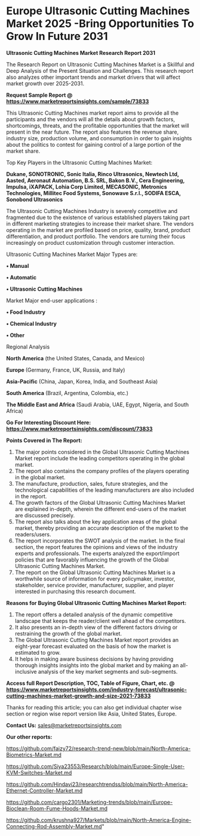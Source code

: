  # Europe Ultrasonic Cutting Machines Market 2025 -Bring Opportunities To Grow In Future 2031

<strong>Ultrasonic Cutting Machines Market Research Report 2031</strong>

The Research Report on Ultrasonic Cutting Machines Market is a Skillful and Deep Analysis of the Present Situation and Challenges. This research report also analyzes other important trends and market drivers that will affect market growth over 2025-2031.

<strong>Request Sample Report @ <a href=https://www.marketreportsinsights.com/sample/73833>https://www.marketreportsinsights.com/sample/73833</a></strong>

This Ultrasonic Cutting Machines market report aims to provide all the participants and the vendors will all the details about growth factors, shortcomings, threats, and the profitable opportunities that the market will present in the near future. The report also features the revenue share, industry size, production volume, and consumption in order to gain insights about the politics to contest for gaining control of a large portion of the market share.

Top Key Players in the Ultrasonic Cutting Machines Market:

<strong>Dukane, SONOTRONIC, Sonic Italia, Rinco Ultrasonics, Newtech Ltd, Aasted, Aeronaut Automation, B.S. SRL, Bakon B.V., Cera Engineering, Impulsa, iXAPACK, Lohia Corp Limited, MECASONIC, Metronics Technologies, Millitec Food Systems, Sonowave S.r.l., SODIFA ESCA, Sonobond Ultrasonics</strong>

The Ultrasonic Cutting Machines Industry is severely competitive and fragmented due to the existence of various established players taking part in different marketing strategies to increase their market share. The vendors operating in the market are profiled based on price, quality, brand, product differentiation, and product portfolio. The vendors are turning their focus increasingly on product customization through customer interaction.

Ultrasonic Cutting Machines Market Major Types are:

<strong>• Manual

• Automatic

• Ultrasonic Cutting Machines</strong>

Market Major end-user applications :

<strong>• Food Industry

• Chemical Industry

• Other</strong>

Regional Analysis

</u><strong><b>North America</b></strong> (the United States, Canada, and Mexico)

<strong><b>Europe </b></strong>(Germany, France, UK, Russia, and Italy)

<strong><b>Asia-Pacific</b></strong> (China, Japan, Korea, India, and Southeast Asia)

<strong><b>South America</b></strong> (Brazil, Argentina, Colombia, etc.)

<strong><b>The Middle East and Africa</b></strong> (Saudi Arabia, UAE, Egypt, Nigeria, and South Africa)

<strong>Go For Interesting Discount Here: <a href=https://www.marketreportsinsights.com/discount/73833>https://www.marketreportsinsights.com/discount/73833</a></strong>

<strong>Points Covered in The Report:</strong>
<ol>
  <li>The major points considered in the Global Ultrasonic Cutting Machines Market report include the leading competitors operating in the global market.</li>
  <li>The report also contains the company profiles of the players operating in the global market.</li>
  <li>The manufacture, production, sales, future strategies, and the technological capabilities of the leading manufacturers are also included in the report.</li>
  <li>The growth factors of the Global Ultrasonic Cutting Machines Market are explained in-depth, wherein the different end-users of the market are discussed precisely.</li>
  <li>The report also talks about the key application areas of the global market, thereby providing an accurate description of the market to the readers/users.</li>
  <li>The report incorporates the SWOT analysis of the market. In the final section, the report features the opinions and views of the industry experts and professionals. The experts analyzed the export/import policies that are favorably influencing the growth of the Global Ultrasonic Cutting Machines Market.</li>
  <li>The report on the Global Ultrasonic Cutting Machines Market is a worthwhile source of information for every policymaker, investor, stakeholder, service provider, manufacturer, supplier, and player interested in purchasing this research document.</li>
</ol>
<strong>Reasons for Buying Global Ultrasonic Cutting Machines Market Report:</strong>

<ol>
  <li>The report offers a detailed analysis of the dynamic competitive landscape that keeps the reader/client well ahead of the competitors.</li>
  <li>It also presents an in-depth view of the different factors driving or restraining the growth of the global market.</li>
  <li>The Global Ultrasonic Cutting Machines Market report provides an eight-year forecast evaluated on the basis of how the market is estimated to grow.</li>
  <li>It helps in making aware business decisions by having providing thorough insights insights into the global market and by making an all-inclusive analysis of the key market segments and sub-segments.</li>
</ol>
<strong>Access full Report Description, TOC, Table of Figure, Chart, etc. @ <a href=https://www.marketreportsinsights.com/industry-forecast/ultrasonic-cutting-machines-market-growth-and-size-2021-73833>https://www.marketreportsinsights.com/industry-forecast/ultrasonic-cutting-machines-market-growth-and-size-2021-73833</a></strong>


Thanks for reading this article; you can also get individual chapter wise section or region wise report version like Asia, United States, Europe.

<strong>Contact Us:</strong>
sales@marketreportsinsights.com

<strong>Our other reports:</strong>

<a href=https://github.com/faizy72/research-trend-new/blob/main/North-America-Biometrics-Market.md>https://github.com/faizy72/research-trend-new/blob/main/North-America-Biometrics-Market.md</a>

<a href=https://github.com/Siya23553/Research/blob/main/Europe-Single-User-KVM-Switches-Market.md>https://github.com/Siya23553/Research/blob/main/Europe-Single-User-KVM-Switches-Market.md</a>

<a href=https://github.com/Hindavi23/researchtrendss/blob/main/North-America-Ethernet-Controller-Market.md>https://github.com/Hindavi23/researchtrendss/blob/main/North-America-Ethernet-Controller-Market.md</a>

<a href=https://github.com/cargo2301/Marketing-trends/blob/main/Europe-Bioclean-Room-Fume-Hoods-Market.md>https://github.com/cargo2301/Marketing-trends/blob/main/Europe-Bioclean-Room-Fume-Hoods-Market.md</a>

<a href=https://github.com/krushna927/Markets/blob/main/North-America-Engine-Connecting-Rod-Assembly-Market.md>https://github.com/krushna927/Markets/blob/main/North-America-Engine-Connecting-Rod-Assembly-Market.md</a>"
